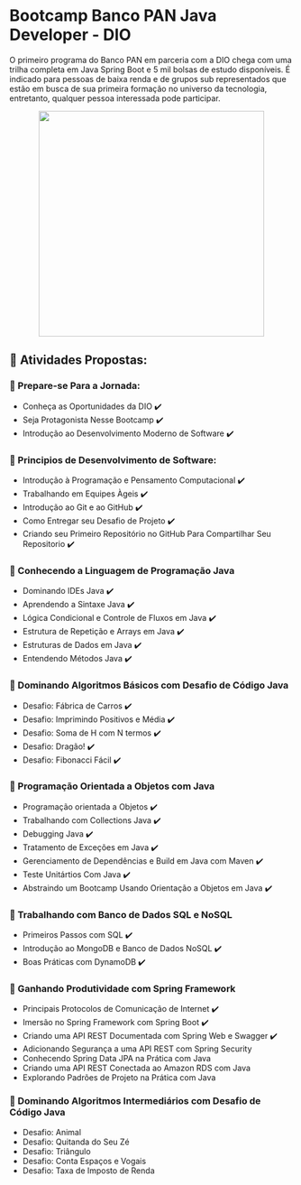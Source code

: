 # Bootcamp Banco PAN Java Developer - DIO
O primeiro programa do Banco PAN em parceria com a DIO chega com uma trilha completa em Java Spring Boot e 5 mil bolsas de estudo disponíveis. É indicado para pessoas de baixa renda e de grupos sub representados que estão em busca de sua primeira formação no universo da tecnologia, entretanto, qualquer pessoa interessada pode participar.

<div align="center">
  <img src="https://user-images.githubusercontent.com/112780452/221062931-185cb3f8-4886-44cb-abf8-bb25cbffd426.png" width="400px" height="400px"/>
</div>

## :round_pushpin: Atividades Propostas:


### :green_book: Prepare-se Para a Jornada:
* Conheça as Oportunidades da DIO :heavy_check_mark:
* Seja Protagonista Nesse Bootcamp :heavy_check_mark:
* Introdução ao Desenvolvimento Moderno de Software :heavy_check_mark:

### :green_book: Principios de Desenvolvimento de Software:
* Introdução à Programação e Pensamento Computacional :heavy_check_mark:
* Trabalhando em Equipes Àgeis :heavy_check_mark:
* Introdução ao Git e ao GitHub :heavy_check_mark:
* Como Entregar seu Desafio de Projeto :heavy_check_mark:
* Criando seu Primeiro Repositório no GitHub Para Compartilhar Seu Repositorio :heavy_check_mark:

### :green_book: Conhecendo a Linguagem de Programação Java
* Dominando IDEs Java :heavy_check_mark:
* Aprendendo a Sintaxe Java :heavy_check_mark:
* Lógica Condicional e Controle de Fluxos em Java :heavy_check_mark:
* Estrutura de Repetição e Arrays em Java :heavy_check_mark:
* Estruturas de Dados em Java :heavy_check_mark:
* Entendendo Métodos Java :heavy_check_mark:

### :green_book: Dominando Algoritmos Básicos com Desafio de Código Java 
* Desafio: Fábrica de Carros :heavy_check_mark:
* Desafio: Imprimindo Positivos e Média :heavy_check_mark:
* Desafio: Soma de H com N termos :heavy_check_mark:
* Desafio: Dragão! :heavy_check_mark:
* Desafio: Fibonacci Fácil :heavy_check_mark:

### :green_book: Programação Orientada a Objetos com Java
* Programação orientada a Objetos :heavy_check_mark:
* Trabalhando com Collections Java :heavy_check_mark:
* Debugging Java :heavy_check_mark:
* Tratamento de Exceções em Java :heavy_check_mark:
* Gerenciamento de Dependências e Build em Java com Maven :heavy_check_mark:
* Teste Unitártios Com Java :heavy_check_mark:
* Abstraindo um Bootcamp Usando Orientação a Objetos em Java :heavy_check_mark:

### :green_book: Trabalhando com Banco de Dados SQL e NoSQL
* Primeiros Passos com SQL :heavy_check_mark:
* Introdução ao MongoDB e Banco de Dados NoSQL :heavy_check_mark:
* Boas Práticas com DynamoDB :heavy_check_mark:

### :green_book: Ganhando Produtividade com Spring Framework
* Principais Protocolos de Comunicação de Internet :heavy_check_mark:
* Imersão no Spring Framework com Spring Boot :heavy_check_mark:
* Criando uma API REST Documentada com Spring Web e Swagger :heavy_check_mark:
* Adicionando Segurança a uma API REST com Spring Security
* Conhecendo Spring Data JPA na Prática com Java
* Criando uma API REST Conectada ao Amazon RDS com Java
* Explorando Padrões de Projeto na Prática com Java

### :green_book: Dominando Algoritmos Intermediários com Desafio de Código Java
* Desafio: Animal
* Desafio: Quitanda do Seu Zé
* Desafio: Triângulo
* Desafio: Conta Espaços e Vogais
* Desafio: Taxa de Imposto de Renda




